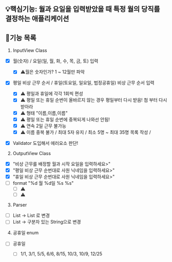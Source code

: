 ## 💡핵심기능: 월과 요일을 입력받았을 때 특정 월의 당직를 결정하는 애플리케이션

## 🌟기능 목록
1. InputView Class
- [x] 월(숫자) / 요일(일, 월, 화, 수, 목, 금, 토) 입력
    - [x] ⚠️월은 숫자인가? 1 ~ 12월만 파악
- [x] 평일 비상 근무 순서 / 휴일(토요일, 일요일, 법정공휴일) 비상 근무 순서 입력
  - [x] ⚠️ 평일과 휴일에 각각 1회씩 편성
  - [x] ⚠️ 평일 또는 휴일 순번이 올바르지 않는 경우 평일부터 다시 받음! 첨 부터 다시 받아라
  - [x] ⚠️ 형태 "이름,이름,이름"
  - [x] ⚠️ 평일 또는 휴일 순번에 중복되게 나와선 안됨!
  - [x] ⚠️ 연속 2일 근무 불가능 
  - [x] ⚠️ 이름 중복 불가 / 최대 5자 유지 / 최소 5명 ~ 최대 35명 목록 작성 /
- [x] Validator 도입해서 에러요소 판단!

  
2. OutputView Class
- [x] "비상 근무를 배정할 월과 시작 요일을 입력하세요>"
- [x] "평일 비상 근무 순번대로 사원 닉네임을 입력하세요>"
- [x] "휴일 비상 근무 순번대로 사원 닉네임을 입력하세요>"
- [ ] format "%d 월 %d일 %s %s"
    - [ ] ⚠️
    - [ ] ⚠️

3. Parser
- [ ] List<String> -> List<Integer> 로 변경
- [ ] List<Sring> -> 구분자 있는 String으로 변경

4. 공휴일 enum
- [ ] 공휴일
  - [ ] 1/1, 3/1, 5/5, 6/6, 8/15, 10/3, 10/9, 12/25


